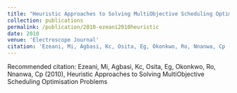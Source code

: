 ```yaml
---
title: "Heuristic Approaches to Solving MultiObjective Scheduling Optimisation Problems"
collection: publications
permalink: /publication/2010-ezeani2010heuristic
date: 2010
venue: 'Electroscope Journal'
citation: 'Ezeani, Mi, Agbasi, Kc, Osita, Eg, Okonkwo, Ro, Nnanwa, Cp (2010), Heuristic Approaches to Solving MultiObjective Scheduling Optimisation Problems'
---
```

Recommended citation: Ezeani, Mi, Agbasi, Kc, Osita, Eg, Okonkwo, Ro, Nnanwa, Cp (2010), Heuristic Approaches to Solving MultiObjective Scheduling Optimisation Problems